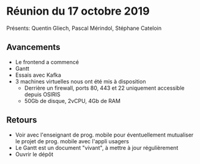 # Réunion du 17 octobre 2019

Présents: Quentin Gliech, Pascal Mérindol, Stéphane Cateloin

## Avancements

- Le frontend a commencé
- Gantt
- Essais avec Kafka
- 3 machines virtuelles nous ont été mis à disposition
  - Derrière un firewall, ports 80, 443 et 22 uniquement accessible depuis OSIRIS
  - 50Gb de disque, 2vCPU, 4Gb de RAM

## Retours

- Voir avec l'enseignant de prog. mobile pour éventuellement mutualiser le projet de prog. mobile avec l'appli usagers
- Le Gantt est un document "vivant", à mettre à jour régulièrement
- Ouvrir le dépôt
